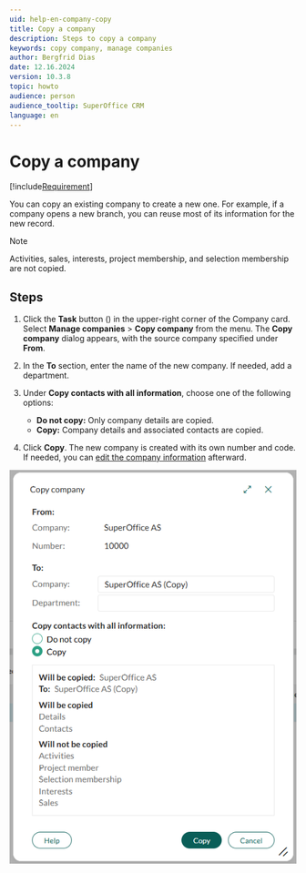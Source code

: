 ```yaml
---
uid: help-en-company-copy
title: Copy a company
description: Steps to copy a company
keywords: copy company, manage companies
author: Bergfrid Dias
date: 12.16.2024
version: 10.3.8
topic: howto
audience: person
audience_tooltip: SuperOffice CRM
language: en
---
```


# Copy a company

[!include[Requirement](../../learn/includes/note-req-manage-entities.md)]

You can copy an existing company to create a new one. For example, if a company opens a new branch, you can reuse most of its information for the new record.

> [!NOTE]
> Activities, sales, interests, project membership, and selection membership are not copied.

## Steps

1. Click the **Task** button (<i class="ph ph-dots-three-circle-vertical" aria-hidden="true"></i>) in the upper-right corner of the Company card.
    Select **Manage companies** > **Copy company** from the menu.
    The **Copy company** dialog appears, with the source company specified under **From**.

1. In the **To** section, enter the name of the new company. If needed, add a department.

1. Under **Copy contacts with all information**, choose one of the following options:

    * **Do not copy:** Only company details are copied.
    * **Copy:** Company details and associated contacts are copied.

1. Click **Copy**. The new company is created with its own number and code. If needed, you can [edit the company information][2] afterward.

![Copy company dialog showing options to name the new company, add a department, and choose whether to copy contacts. -screenshot][img3]

<!-- Referenced links -->
[2]: edit.md

<!-- Referenced images -->
[img3]: ../../../media/loc/en/company/copy-company.png
